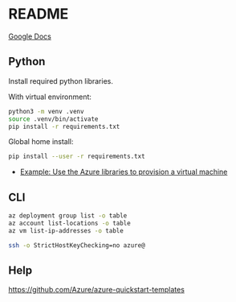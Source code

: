 # README

[Google Docs](https://drive.google.com/drive/folders/1g4Ld5eXxiU_4r19CNQPBDXHIUm2tEZtD?usp=sharing)

## Python

Install required python libraries.

With virtual environment:

```sh
python3 -m venv .venv
source .venv/bin/activate
pip install -r requirements.txt
```


Global home install:

```sh
pip install --user -r requirements.txt
```


- [Example: Use the Azure libraries to provision a virtual machine](https://docs.microsoft.com/en-us/azure/developer/python/azure-sdk-example-virtual-machines?tabs=cmd)


## CLI

```sh
az deployment group list -o table
az account list-locations -o table
az vm list-ip-addresses -o table

ssh -o StrictHostKeyChecking=no azure@


```

## Help

https://github.com/Azure/azure-quickstart-templates



